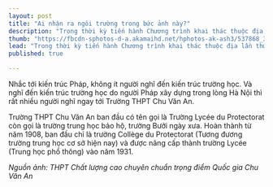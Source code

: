 ```yaml
---
layout: post
title: "Ai nhận ra ngôi trường trong bức ảnh này?"
description: "Trong thời kỳ tiến hành Chương trình khai thác thuộc địa lần thứ nhất, đặc biệt từ 1920, năm mở đầu cho Chương trình khai thác thuộc địa lần thứ hai ở Đông Dương, rất nhiều người Pháp mang theo cả gia đình sang Hà Nội làm ăn, sinh sống. Nhu cầu học hành cho con em của họ dẫn tới việc xây dựng một loạt trường học dành cho học sinh người Pháp."
thumb: "https://fbcdn-sphotos-d-a.akamaihd.net/hphotos-ak-ash3/537868_399989076753674_556292932_n.jpg"
lead: "Trong thời kỳ tiến hành Chương trình khai thác thuộc địa lần thứ nhất, đặc biệt từ 1920, năm mở đầu cho Chương trình khai thác thuộc địa lần thứ hai ở Đông Dương, rất nhiều người Pháp mang theo cả gia đình sang Hà Nội làm ăn, sinh sống. Nhu cầu học hành cho con em của họ dẫn tới việc xây dựng một loạt trường học dành cho học sinh người Pháp."
published: true

---
```


Nhắc tới kiến trúc Pháp, không ít người nghĩ đến kiến trúc trường học. Và nghĩ đến kiến trúc trường học do người Pháp xây dựng trong lòng Hà Nội thì rất nhiều người nghĩ ngay tới Trường THPT Chu Văn An.

Trường THPT Chu Văn An ban đầu có tên gọi là Trường Lycée du Protectorat còn gọi là trường trung học bảo hộ, trường Bưởi ngày xưa. Hoàn thành từ năm 1908, ban đầu chỉ là trường Collège du Protectorat (Tương đương trường trung học cơ sở hiện nay) và được nâng cấp thành trường Lycée (Trung học phổ thông) vào năm 1931.


*Nguồn ảnh: THPT Chất lượng cao chuyên chuẩn trọng điểm Quốc gia Chu Văn An*